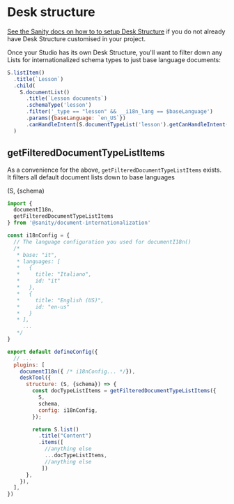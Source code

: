 # Desk structure

[See the Sanity docs on how to to setup Desk Structure](https://www.sanity.io/guides/getting-started-with-structure-builder) if you do not already have Desk Structure customised in your project.

Once your Studio has its own Desk Structure, you'll want to filter down any Lists for internationalized schema types to just base language documents:

```js
S.listItem()
  .title(`Lesson`)
  .child(
    S.documentList()
      .title(`Lesson documents`)
      .schemaType('lesson')
      .filter('_type == "lesson" && __i18n_lang == $baseLanguage')
      .params({baseLanguage: `en_US`})
      .canHandleIntent(S.documentTypeList('lesson').getCanHandleIntent())
  )
```

## getFilteredDocumentTypeListItems

As a convenience for the above, `getFilteredDocumentTypeListItems` exists.
It filters all default document lists down to base languages


(S, {schema)

```js
import { 
  documentI18n,
  getFilteredDocumentTypeListItems
} from '@sanity/document-internationalization'

const i18nConfig = {
  // The language configuration you used for documentI18n()
  /* 
   * base: "it",
   * languages: [
   *   {
   *     title: "Italiano",
   *     id: "it"
   *   },
   *   {
   *     title: "English (US)",
   *     id: "en-us"
   *   }
   * ],
     ...
   */
}

export default defineConfig({
  // ...
  plugins: [
    documentI18n({ /* i18nConfig... */}),
    deskTool({
      structure: (S, {schema}) => {
        const docTypeListItems = getFilteredDocumentTypeListItems({
          S,
          schema,
          config: i18nConfig,
        });

        return S.list()
          .title("Content")
          .items([
            //anything else
            ...docTypeListItems,
            //anything else
           ])
      },
    }),
  ],
})
```
